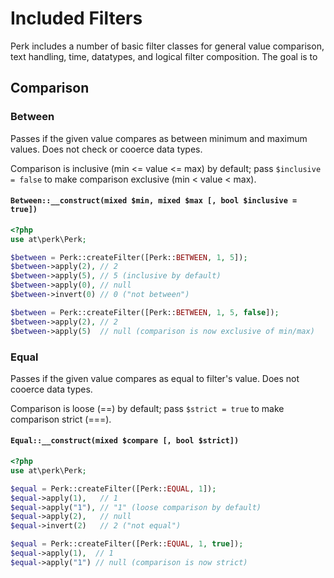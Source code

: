 # Included Filters

Perk includes a number of basic filter classes for general value comparison,
text handling, time, datatypes, and logical filter composition.
The goal is to

## Comparison

### Between

Passes if the given value compares as between minimum and maximum values.
Does not check or cooerce data types.

Comparison is inclusive (min <= value <= max) by default;
pass `$inclusive = false` to make comparison exclusive (min < value < max).

#### `Between::__construct(mixed $min, mixed $max [, bool $inclusive = true])`

```php
<?php
use at\perk\Perk;

$between = Perk::createFilter([Perk::BETWEEN, 1, 5]);
$between->apply(2), // 2
$between->apply(5), // 5 (inclusive by default)
$between->apply(0), // null
$between->invert(0) // 0 ("not between")

$between = Perk::createFilter([Perk::BETWEEN, 1, 5, false]);
$between->apply(2), // 2
$between->apply(5)  // null (comparison is now exclusive of min/max)
```

### Equal

Passes if the given value compares as equal to filter's value.
Does not cooerce data types.

Comparison is loose (==) by default; pass `$strict = true` to make comparison strict (===).

#### `Equal::__construct(mixed $compare [, bool $strict])`

```php
<?php
use at\perk\Perk;

$equal = Perk::createFilter([Perk::EQUAL, 1]);
$equal->apply(1),   // 1
$equal->apply("1"), // "1" (loose comparison by default)
$equal->apply(2),   // null
$equal->invert(2)   // 2 ("not equal")

$equal = Perk::createFilter([Perk::EQUAL, 1, true]);
$equal->apply(1),  // 1
$equal->apply("1") // null (comparison is now strict)
```
